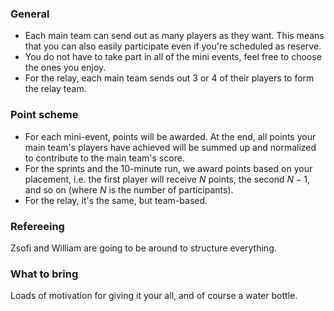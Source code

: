 ### General

- Each main team can send out as many players as they want. This means that you can also easily participate even if you're scheduled as reserve.
- You do not have to take part in all of the mini events, feel free to choose the ones you enjoy.
- For the relay, each main team sends out 3 or 4 of their players to form the relay team.

### Point scheme

- For each mini-event, points will be awarded. At the end, all points your main team's players have achieved will be summed up and normalized to contribute to the main team's score.
- For the sprints and the 10-minute run, we award points based on your placement, i.e. the first player will receive $N$ points, the second $N-1$, and so on (where $N$ is the number of participants).
- For the relay, it's the same, but team-based.

### Refereeing

Zsofi and William are going to be around to structure everything.

### What to bring

Loads of motivation for giving it your all, and of course a water bottle.